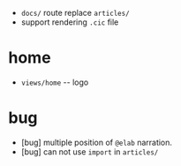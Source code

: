 - `docs/` route replace `articles/`
- support rendering `.cic` file

# home

- `views/home` -- logo

# bug

- [bug] multiple position of `@elab` narration.
- [bug] can not use `import` in `articles/`
